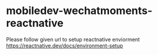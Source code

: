 # mobiledev-wechatmoments-reactnative

Please follow given url to setup reactnative enviorment
https://reactnative.dev/docs/environment-setup
